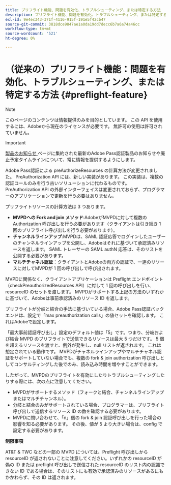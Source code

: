 ```yaml
---
title: プリフライト機能、問題を有効化、トラブルシューティング、または特定する方法
description: プリフライト機能、問題を有効化、トラブルシューティング、または特定する方法
exl-id: 9e4ec343-371f-4116-915f-191e5f42cb47
source-git-commit: 3818dce9847ae1a0da19dd7decc6b7a6a74a46cc
workflow-type: tm+mt
source-wordcount: '521'
ht-degree: 0%

---
```


# （従来の）プリフライト機能：問題を有効化、トラブルシューティング、または特定する方法 {#preflight-feature}

>[!NOTE]
>
>このページのコンテンツは情報提供のみを目的としています。 この API を使用するには、Adobeから現在のライセンスが必要です。 無許可の使用は許可されていません。

>[!IMPORTANT]
>
> [ 製品のお知らせ ](/help/authentication/product-announcements.md) ページに集約された最新のAdobe Pass認証製品のお知らせや廃止予定タイムラインについて、常に情報を提供するようにします。

Adobe Pass認証による preAuthorizeResources の計算方法が変更されました。 PreAuthorization API には、新しい実装があります。 この実装は、複数の認証コールのみを行う古いソリューションに代わるものです。
PreAuthorization API の外部インターフェイスは変更されておらず、プログラマーのアプリケーションで更新を行う必要はありません。

プリフライトリソースの計算方法は 3 つあります。

* **MVPDへの Fork and join メソッド**:AdobeがMVPDに対して複数の Authorization 呼び出しを行う必要があります（クライアントは引き続き 1 回のプリフライト呼び出しを行う必要があります）。
* **チャンネルラインアップ**:MVPDは、SAML 認証応答でログインしたユーザーのチャンネルラインアップを公開し、Adobeはそれに基づいて承認済みリソースを返します。 SAML トレーサーの SAML authN 応答は、そのリストを公開する必要があります。
* **マルチチャネル認証**：クライアントとAdobeの両方の認証で、一連のリソースに対してMVPDが 1 回の呼び出しで呼び出されます。

MVPDに関係なく、クライアントアプリケーションは Preflight エンドポイント（checkPreauthorizedResources API）に対して 1 回の呼び出しを行い、resourceID のセットを渡します。 MVPDがサポートする上記の方法のいずれかに基づいて、Adobeは事前承認済みのリソース ID を返します。

プリフライトが分岐と結合の手法に基づいている場合、Adobe Pass認証バックエンドは、設定で「max preauthorization calls」の値セットを確認します。 これはAdobeで設定します。

「最大事前認証呼び出し」設定のデフォルト値は「5」です。つまり、分岐および結合 MVPD のプリフライトで送信できるリソースは最大 5 つだけです。 5 個を超えるリソースを渡すと、例外が発生し、null リストが返されます。 これは想定されている動作です。 MVPDがチャネルラインアップやマルチチャネル認証をサポートしていない場合でも、複数の fork &amp; join authorization 呼び出しとしてコンサルティングした後でのみ、読み込み時間を増やすことができます。

したがって、MVPDのプリフライトを有効にしたりトラブルシューティングしたりする際には、次の点に注意してください。

* MVPDがサポートするメソッド（フォークと結合、チャンネルラインアップまたはマルチチャンネル）。
* 分岐と結合のみがサポートされている場合、プログラマーは、プリフライト呼び出しで送信するリソース ID の数を確認する必要があります。
* MVPDに問い合わせて、「n」個の fork &amp; join 認証呼び出しを行った場合の影響を知る必要があります。 その後、値が 5 より大きい場合は、config で設定する必要があります。

**制限事項**

AT&amp;T &amp; TWC などの一部の MVPD については、Preflight 呼び出しから resourceID が返されないことに注意してください。いずれかの resourceID が偽の ID または preflight 呼び出しで送信された resourceID のリスト内の認識できない ID である場合は、そのリストにも有効で承認済みのリソースがあるにもかかわらず、その ID は返されます。
